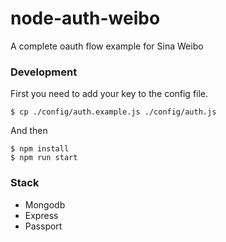 node-auth-weibo
===============

A complete oauth flow example for Sina Weibo


### Development

First you need to add your key to the config file.

```
$ cp ./config/auth.example.js ./config/auth.js
```

And then

```
$ npm install
$ npm run start
```

### Stack

* Mongodb
* Express
* Passport